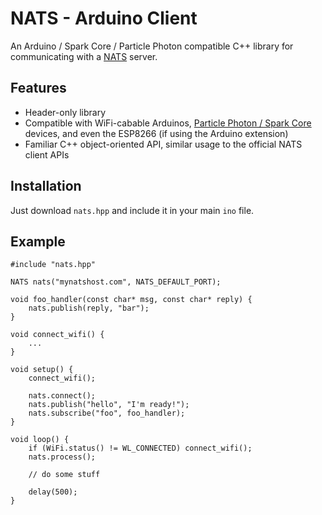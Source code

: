 # NATS - Arduino Client
An Arduino / Spark Core / Particle Photon compatible C++ library for
communicating with a [NATS](http://nats.io) server.

## Features

* Header-only library
* Compatible with WiFi-cabable Arduinos, [Particle Photon / Spark
Core](https://www.particle.io/) devices, and even the ESP8266 (if using the
Arduino extension)
* Familiar C++ object-oriented API, similar usage to the official NATS client
APIs

## Installation
Just download `nats.hpp` and include it in your main `ino` file.

## Example
```arduino
#include "nats.hpp"

NATS nats("mynatshost.com", NATS_DEFAULT_PORT);

void foo_handler(const char* msg, const char* reply) {
	nats.publish(reply, "bar");
}

void connect_wifi() {
	...
}

void setup() {
	connect_wifi();

	nats.connect();
	nats.publish("hello", "I'm ready!");
	nats.subscribe("foo", foo_handler);
}

void loop() {
	if (WiFi.status() != WL_CONNECTED) connect_wifi();
	nats.process();

	// do some stuff

	delay(500);
}
```
